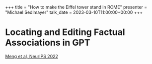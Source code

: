 +++
title = "How to make the Eiffel tower stand in ROME"
presenter = "Michael Sedlmayer"
talk_date = 2023-03-10T11:00:00+00:00
+++

# Locating and Editing Factual Associations in GPT

[Meng et al, NeurIPS 2022](https://arxiv.org/abs/2202.05262)
